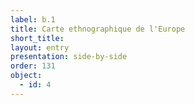 ```yaml
---
label: b.1
title: Carte ethnographique de l'Europe
short_title: 
layout: entry
presentation: side-by-side
order: 131
object:
  - id: 4
---
```


